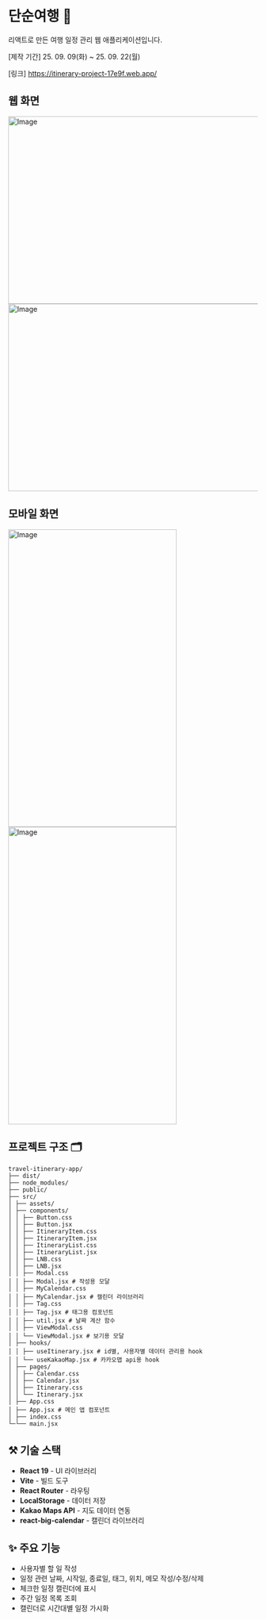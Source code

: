 # 단순여행 🛫

리액트로 만든 여행 일정 관리 웹 애플리케이션입니다.

[제작 기간] 25. 09. 09(화) ~ 25. 09. 22(월)

[링크]
https://itinerary-project-17e9f.web.app/

## 웹 화면

<img width="722" height="378" alt="Image" src="https://github.com/user-attachments/assets/be24c753-ff21-436f-ad0a-d3a5917a5520" />
<img width="722" height="378" alt="Image" src="https://github.com/user-attachments/assets/e70490aa-b7e8-4baa-a525-e389b0ad1160" />

## 모바일 화면

<img width="340" height="600" alt="Image" src="https://github.com/user-attachments/assets/9edc07a5-4e72-47eb-9e7c-fe589483d5f9" />
<img width="340" height="600" alt="Image" src="https://github.com/user-attachments/assets/b38f9d41-4de1-41a2-9b04-186caa09ce21" />

## 프로젝트 구조 🗂️

```
travel-itinerary-app/
├── dist/
├── node_modules/
├── public/
├── src/
│ ├── assets/
│ ├── components/
│ │ ├── Button.css
│ │ ├── Button.jsx
│ │ ├── ItineraryItem.css
│ │ ├── ItineraryItem.jsx
│ │ ├── ItineraryList.css
│ │ ├── ItineraryList.jsx
│ │ ├── LNB.css
│ │ ├── LNB.jsx
│ │ ├── Modal.css
│ │ ├── Modal.jsx # 작성용 모달
│ │ ├── MyCalendar.css
│ │ ├── MyCalendar.jsx # 캘린더 라이브러리
│ │ ├── Tag.css
│ │ ├── Tag.jsx # 태그용 컴포넌트
│ │ ├── util.jsx # 날짜 계산 함수
│ │ ├── ViewModal.css
│ │ └── ViewModal.jsx # 보기용 모달
│ ├── hooks/
│ │ ├── useItinerary.jsx # id별, 사용자별 데이터 관리용 hook
│ │ └── useKakaoMap.jsx # 카카오맵 api용 hook
│ ├── pages/
│ │ ├── Calendar.css
│ │ ├── Calendar.jsx
│ │ ├── Itinerary.css
│ │ └── Itinerary.jsx
│ ├── App.css
│ ├── App.jsx # 메인 앱 컴포넌트
│ ├── index.css
└─└── main.jsx
```

## ⚒️ 기술 스택

- **React 19** - UI 라이브러리
- **Vite** - 빌드 도구
- **React Router** - 라우팅
- **LocalStorage** - 데이터 저장
- **Kakao Maps API** - 지도 데이터 연동
- **react-big-calendar** - 캘린더 라이브러리

## ✨ 주요 기능

- 사용자별 할 일 작성
- 일정 관련 날짜, 시작일, 종료일, 태그, 위치, 메모 작성/수정/삭제
- 체크한 일정 캘린더에 표시
- 주간 일정 목록 조회
- 캘린더로 시간대별 일정 가시화

